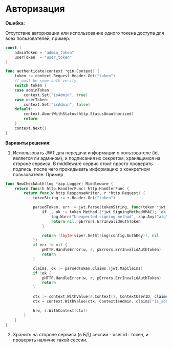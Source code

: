 # Авторизация

**Ошибка:** 

Отсутствие авторизации или использование одного токена доступа для всех пользователей, пример:

```go
const (
	adminToken = "admin_token"
	userToken  = "user_token"
)

func authenticate(context *gin.Context) {
	token := context.Request.Header.Get("token")
	// must be some auth verify
	switch token {
	case adminToken:
		context.Set("isAdmin", true)
	case userToken:
		context.Set("isAdmin", false)
	default:
		context.AbortWithStatus(http.StatusUnauthorized)
		return
	}
	context.Next()
}
```

**Варианты решения:** 

1) Использовать JWT для передачи информации о пользователе (id, является ли админом), и подписания их секретом, хранящимся на стороне сервиса. В middleware сервис стоит просто проверять подпись, после чего прокидывать информацию о конкретном пользователе. Пример

```go
func NewCheckAuth(log *zap.Logger) Middleware {
	return func(h http.HandlerFunc) http.HandlerFunc {
		return func(w http.ResponseWriter, r *http.Request) {
			tokenString := r.Header.Get("token")

			parsedToken, err := jwt.Parse(tokenString, func(token *jwt.Token) (interface{}, error) {
				if _, ok := token.Method.(*jwt.SigningMethodHMAC); !ok {
					log.Warn("Unexpected signing method", zap.Any("alg", token.Header["alg"]))
					return nil, pErrors.ErrInvalidAuthToken
				}

				return []byte(viper.GetString(config.AuthKey)), nil
			})
			if err != nil {
				pHTTP.HandleError(w, r, pErrors.ErrInvalidAuthToken)
				return
			}

			claims, ok := parsedToken.Claims.(jwt.MapClaims)
			if !ok {
				pHTTP.HandleError(w, r, pErrors.ErrInvalidAuthToken)
				return
			}

			ctx := context.WithValue(r.Context(), ContextUserID, claims["user_id"])
			ctx = context.WithValue(ctx, ContextIsAdmin, claims["is_admin"])

			h(w, r.WithContext(ctx))
		}
	}
}
```

2) Хранить на стороне сервиса (в БД) сессии - user id : токен, и проверять наличие такой сессии.
